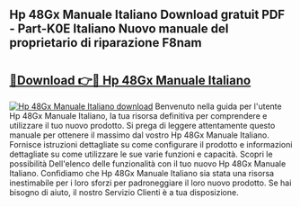 ## Hp 48Gx Manuale Italiano Download gratuit PDF - Part-K0E Italiano Nuovo manuale del proprietario di riparazione F8nam

# <h2><a href="http://dfaa8dm.blite.top/?on=Hp+48Gx+Manuale+Italiano">🔗Download 👉🔴 Hp 48Gx Manuale Italiano</a></h2>

[![Hp 48Gx Manuale Italiano download](https://i.imgur.com/lujVjoI.png)](http://dfaa8dm.blite.top/?on=Hp+48Gx+Manuale+Italiano)
Benvenuto nella guida per l'utente Hp 48Gx Manuale Italiano, la tua risorsa definitiva per comprendere e utilizzare il tuo nuovo prodotto. Si prega di leggere attentamente questo manuale per ottenere il massimo dal vostro Hp 48Gx Manuale Italiano. Fornisce istruzioni dettagliate su come configurare il prodotto e informazioni dettagliate su come utilizzare le sue varie funzioni e capacità. Scopri le possibilità Dell'elenco delle funzionalità con il tuo nuovo Hp 48Gx Manuale Italiano. Confidiamo che Hp 48Gx Manuale Italiano sia stata una risorsa inestimabile per i loro sforzi per padroneggiare il loro nuovo prodotto. Se hai bisogno di aiuto, il nostro Servizio Clienti è a tua disposizione.
